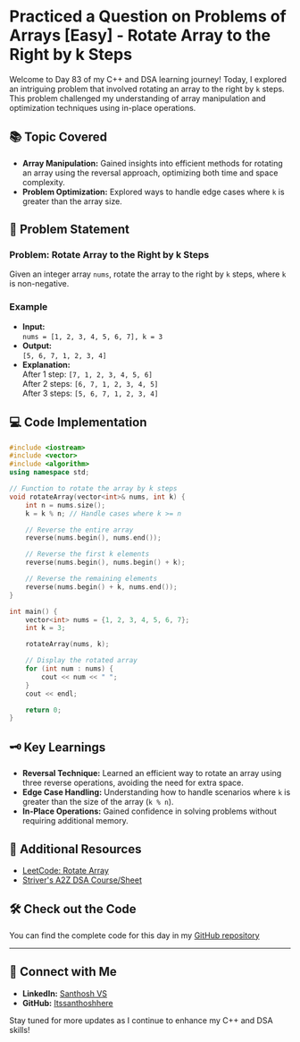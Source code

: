 # Practiced a Question on Problems of Arrays [Easy] - Rotate Array to the Right by k Steps

Welcome to Day 83 of my C++ and DSA learning journey! Today, I explored an intriguing problem that involved rotating an array to the right by `k` steps. This problem challenged my understanding of array manipulation and optimization techniques using in-place operations.

## 📚 Topic Covered
- **Array Manipulation:** Gained insights into efficient methods for rotating an array using the reversal approach, optimizing both time and space complexity.
- **Problem Optimization:** Explored ways to handle edge cases where `k` is greater than the array size.

## 📝 Problem Statement
### Problem: Rotate Array to the Right by k Steps

Given an integer array `nums`, rotate the array to the right by `k` steps, where `k` is non-negative.

### Example
- **Input:**  
  `nums = [1, 2, 3, 4, 5, 6, 7], k = 3`
- **Output:**  
  `[5, 6, 7, 1, 2, 3, 4]`
- **Explanation:**  
  After 1 step: `[7, 1, 2, 3, 4, 5, 6]`  
  After 2 steps: `[6, 7, 1, 2, 3, 4, 5]`  
  After 3 steps: `[5, 6, 7, 1, 2, 3, 4]`

## 💻 Code Implementation

```cpp
#include <iostream>
#include <vector>
#include <algorithm>
using namespace std;

// Function to rotate the array by k steps
void rotateArray(vector<int>& nums, int k) {
    int n = nums.size();
    k = k % n; // Handle cases where k >= n

    // Reverse the entire array
    reverse(nums.begin(), nums.end());

    // Reverse the first k elements
    reverse(nums.begin(), nums.begin() + k);

    // Reverse the remaining elements
    reverse(nums.begin() + k, nums.end());
}

int main() {
    vector<int> nums = {1, 2, 3, 4, 5, 6, 7};
    int k = 3;

    rotateArray(nums, k);

    // Display the rotated array
    for (int num : nums) {
        cout << num << " ";
    }
    cout << endl;

    return 0;
}
```

## 🗝️ Key Learnings
- **Reversal Technique:** Learned an efficient way to rotate an array using three reverse operations, avoiding the need for extra space.
- **Edge Case Handling:** Understanding how to handle scenarios where `k` is greater than the size of the array (`k % n`).
- **In-Place Operations:** Gained confidence in solving problems without requiring additional memory.

## 🔗 Additional Resources
- [LeetCode: Rotate Array](https://leetcode.com/problems/rotate-array/)
- [Striver's A2Z DSA Course/Sheet](https://takeuforward.org/strivers-a2z-dsa-course/strivers-a2z-dsa-course-sheet-2)

## 🛠️ Check out the Code
You can find the complete code for this day in my [GitHub repository](https://github.com/Itssanthoshhere/Data-Structures-and-Algorithms/blob/main/C%2B%2B%20with%20DSA-learning-journey/Day82%20-%20Solve%20Problems%20on%20Arrays%20%5BEasy%5D%20-%20Remove%20duplicates%20from%20Sorted%20array/Remove_the_duplicates_from_Sorted_array.cpp)

---

## 🔗 Connect with Me
- **LinkedIn:** [Santhosh VS](https://www.linkedin.com/in/thesanthoshvs/)
- **GitHub:** [Itssanthoshhere](https://github.com/Itssanthoshhere)

Stay tuned for more updates as I continue to enhance my C++ and DSA skills!
```
